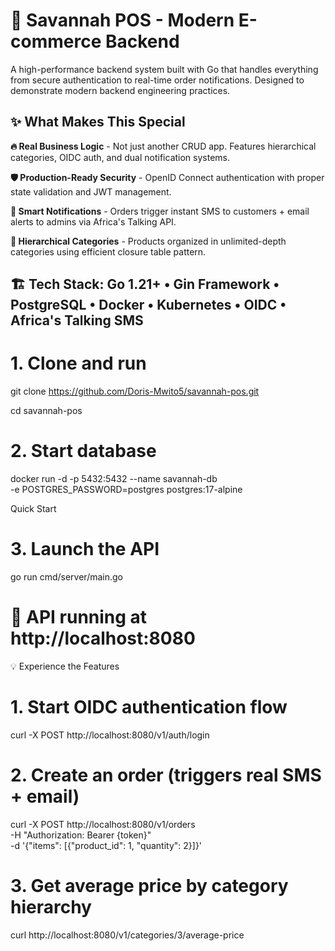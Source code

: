 # 🚀 Savannah POS - Modern E-commerce Backend

A high-performance backend system built with Go that handles everything from secure authentication to real-time order notifications. Designed to demonstrate modern backend engineering practices.

## ✨ What Makes This Special

**🔥 Real Business Logic** - Not just another CRUD app. Features hierarchical categories, OIDC auth, and dual notification systems.

**🛡️ Production-Ready Security** - OpenID Connect authentication with proper state validation and JWT management.

**📱 Smart Notifications** - Orders trigger instant SMS to customers + email alerts to admins via Africa's Talking API.

**🌳 Hierarchical Categories** - Products organized in unlimited-depth categories using efficient closure table pattern.

## 🏗️ Tech Stack: Go 1.21+ • Gin Framework • PostgreSQL • Docker • Kubernetes • OIDC • Africa's Talking SMS

# 1. Clone and run
git clone https://github.com/Doris-Mwito5/savannah-pos.git

cd savannah-pos

# 2. Start database
docker run -d -p 5432:5432 --name savannah-db \
  -e POSTGRES_PASSWORD=postgres postgres:17-alpine
  
Quick Start 
# 3. Launch the API
go run cmd/server/main.go

# 🎉 API running at http://localhost:8080

💡 Experience the Features
# 1. Start OIDC authentication flow
curl -X POST http://localhost:8080/v1/auth/login

# 2. Create an order (triggers real SMS + email)
curl -X POST http://localhost:8080/v1/orders \
  -H "Authorization: Bearer {token}" \
  -d '{"items": [{"product_id": 1, "quantity": 2}]}'

# 3. Get average price by category hierarchy
curl http://localhost:8080/v1/categories/3/average-price


